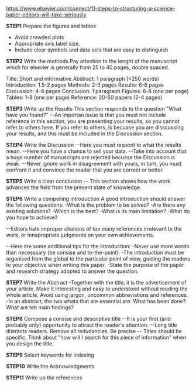 https://www.elsevier.com/connect/11-steps-to-structuring-a-science-paper-editors-will-take-seriously



**STEP1** Prepare the figures and tables

- Avoid crowded plots
- Appropriate axis label size.
- Include clear symbols and data sets that are easy to distinguish


**STEP2** Write the methods
Pay attention to the lenght of the manuscript which for elsevier is generally from 
25 to 40 pages, double spaced.

Title: Short and informative
Abstract: 1 paragraph (<250 words)
Introduction: 1.5-2 pages
Methods: 2-3 pages
Results: 6-8 pages
Discussion: 4-6 pages
Conclusion: 1 paragraph
Figures: 6-8 (one per page)
Tables: 1-3 (one per page)
Reference: 20-50 papers (2-4 pages)

**STEP3** Write up the Results
This section responds to the question "What have you found?"
--An importan issue is that you must not include reference in this section;
you are presenting your results, so you cannot refer to others here. If you refer 
to others, is becuase you are disscussing your results, and this must be included in 
the Discussion section.


**STEP4** Write the Discussion
--Here you must respont to what the results mean.
--Here you have a chance to sell your data.
--Take into account that a huge number of manuscripts are rejected becuase 
the Discussion is weak.
--Never ignore work in disagreement with yours,
in turn, you must confront it and convince the reader that you are correct or better.


**STEP5** Write a clear conclusion
-- This section shows how the work advances the field from the present state of
knowledge. 

**STEP6** Write a compelling introduction
A good introduction should answer the following questions:
-What is the problem to be solved?
-Are there any existing solutions?
-Which is the best?
-What is its main limitation?
-What do you hope to achieve?

--Editors hate improper citations of too many references irrelevant to the work,
or innapropriate judgments on your own achievements.

--Here are some additional tips for the introduction:
-Never use more words than necesssary (be consise and to-the-point).
-The introduction must be organised from the global to the particular point of view,
guiding the readers to your objective when writing this paper.
-State the purpose of the paper and research strategy adopted to answer the question.

**STEP7** Write the Abstract
-Together with the title, it is the advertisement of your article. Make it interesting
and easy to understood without reading the whole article. Avoid using jargon, uncommon
abbreviations and  references.
-In an abstract, the two whats that are essential are:
What has been done?
What are teh main findings?

**STEP8** Compose a consise and descriptive title
--It is your first (and probably only) opportunity to attract the reader's attention.
--Long title distracts readers. Remove all redudancies. Be precise
-- Titles should be specific. Think about "how will I search for this piece of information"
when you design the title.

**STEP9** Select keywords for indexing

**STEP10** Write the Acknowledgments


**STEP11** Write up the references


